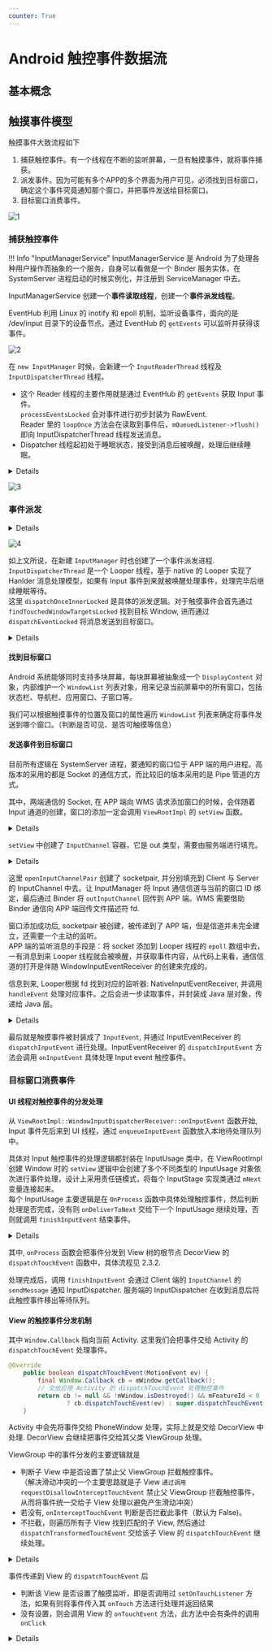 ```yaml
---
counter: True  
---
```


# Android 触控事件数据流
<!-- !!! Abstract -->
## 基本概念

## 触摸事件模型

触摸事件大致流程如下
1. 捕获触控事件。有一个线程在不断的监听屏幕，一旦有触摸事件，就将事件捕获。
2. 派发事件。因为可能有多个APP的多个界面为用户可见，必须找到目标窗口，确定这个事件究竟通知那个窗口，并把事件发送给目标窗口。
3. 目标窗口消费事件。

![1](http://cdn.hobbitqia.cc/202304222237156.png)

### 捕获触控事件

!!! Info "InputManagerService"
    InputManagerService 是 Android 为了处理各种用户操作而抽象的一个服务，自身可以看做是一个 Binder 服务实体，在 SystemServer 进程启动的时候实例化，并注册到 ServiceManager 中去。

InputManagerService 创建一个**事件读取线程**，创建一个**事件派发线程**。

EventHub 利用 Linux 的 inotify 和 epoll 机制，监听设备事件，面向的是 /dev/input 目录下的设备节点。通过 EventHub 的 `getEvents` 可以监听并获得该事件。

![2](http://cdn.hobbitqia.cc/202304222240340.png)

在 `new InputManager` 时候，会新建一个 `InputReaderThread` 线程及 `InputDispatcherThread` 线程。

* 这个 Reader 线程的主要作用就是通过 EventHub 的 `getEvents` 获取 Input 事件。    
`processEventsLocked` 会对事件进行初步封装为 RawEvent.  
Reader 里的 `loopOnce` 方法会在读取到事件后，`mQueuedListener->flush()` 即向 InputDispatcherThread 线程发送消息。  
* Dispatcher 线程起初处于睡眠状态，接受到消息后被唤醒，处理后继续睡眠。

<details>

``` Java
InputManager::InputManager(
        const sp<EventHubInterface>& eventHub,
        const sp<InputReaderPolicyInterface>& readerPolicy,
        const sp<InputDispatcherPolicyInterface>& dispatcherPolicy) {
    <!--事件分发执行类-->
    mDispatcher = new InputDispatcher(dispatcherPolicy);
    <!--事件读取执行类-->
    mReader = new InputReader(eventHub, readerPolicy, mDispatcher);
    initialize();
}

void InputManager::initialize() {
    mReaderThread = new InputReaderThread(mReader);     // 事件读取线程
    mDispatcherThread = new InputDispatcherThread(mDispatcher);     // 事件派发线程
}

bool InputReaderThread::threadLoop() {
    mReader->loopOnce();
    return true;
}

void InputReader::loopOnce() {
        int32_t oldGeneration;
        int32_t timeoutMillis;
        bool inputDevicesChanged = false;
        Vector<InputDeviceInfo> inputDevices;
        {  
      ...<!--监听事件-->
        size_t count = mEventHub->getEvents(timeoutMillis, mEventBuffer, EVENT_BUFFER_SIZE);
       ....<!--处理事件-->
           processEventsLocked(mEventBuffer, count);
       ...
       <!--通知派发-->
        mQueuedListener->flush();   // 向分发线程发送消息
    }
```
</details>

![3](http://cdn.hobbitqia.cc/202304222244149.png)

### 事件派发

<details>

``` Java
bool InputDispatcherThread::threadLoop() {
    mDispatcher->dispatchOnce();
    return true;
}

void InputDispatcher::dispatchOnce() {
    nsecs_t nextWakeupTime = LONG_LONG_MAX;
    {  
      <!--被唤醒 ，处理Input消息-->
        if (!haveCommandsLocked()) {
            dispatchOnceInnerLocked(&nextWakeupTime);
        }
       ...
    } 
    nsecs_t currentTime = now();
    int timeoutMillis = toMillisecondTimeoutDelay(currentTime, nextWakeupTime);
    <!--睡眠等待input事件-->
    mLooper->pollOnce(timeoutMillis);
}
```
</details>

![4](http://cdn.hobbitqia.cc/202304230834330.png)

如上文所说，在新建 `InputManager` 时也创建了一个事件派发进程. `InputDispatcherThread` 是一个 Looper 线程，基于 native 的 Looper 实现了 Hanlder 消息处理模型，如果有 Input 事件到来就被唤醒处理事件，处理完毕后继续睡眠等待。  
这里 `dispatchOnceInnerLocked` 是具体的派发逻辑。对于触摸事件会首先通过 `findTouchedWindowTargetsLocked` 找到目标 Window, 进而通过 `dispatchEventLocked` 将消息发送到目标窗口。

<details>

``` Java
void InputDispatcher::dispatchOnceInnerLocked(nsecs_t* nextWakeupTime) {
        ...
    case EventEntry::TYPE_MOTION: {
        MotionEntry* typedEntry = static_cast<MotionEntry*>(mPendingEvent);
        ...
        done = dispatchMotionLocked(currentTime, typedEntry,
                &dropReason, nextWakeupTime);
        break;
    }

bool InputDispatcher::dispatchMotionLocked(
        nsecs_t currentTime, MotionEntry* entry, DropReason* dropReason, nsecs_t* nextWakeupTime) {
    ...     
    Vector<InputTarget> inputTargets;
    bool conflictingPointerActions = false;
    int32_t injectionResult;
    if (isPointerEvent) {
    <!--关键点1 找到目标Window-->
        injectionResult = findTouchedWindowTargetsLocked(currentTime,
                entry, inputTargets, nextWakeupTime, &conflictingPointerActions);
    } else {
        injectionResult = findFocusedWindowTargetsLocked(currentTime,
                entry, inputTargets, nextWakeupTime);
    }
    ...
    <!--关键点2  派发-->
    dispatchEventLocked(currentTime, entry, inputTargets);
    return true;
}
```
</details>

#### 找到目标窗口

Android 系统能够同时支持多块屏幕，每块屏幕被抽象成一个 `DisplayContent` 对象，内部维护一个 `WindowList` 列表对象，用来记录当前屏幕中的所有窗口，包括状态栏、导航栏、应用窗口、子窗口等。

我们可以根据触摸事件的位置及窗口的属性遍历 `WindowList` 列表来确定将事件发送到哪个窗口。（判断是否可见、是否可触摸等信息）

#### 发送事件到目标窗口

目前所有逻辑在 SystemServer 进程，要通知的窗口位于 APP 端的用户进程。高版本的采用的都是 Socket 的通信方式，而比较旧的版本采用的是 Pipe 管道的方式。

其中，两端通信的 Socket, 在 APP 端向 WMS 请求添加窗口的时候，会伴随着 Input 通道的创建，窗口的添加一定会调用 `ViewRootImpl` 的 `setView` 函数。
<details>

``` Java
public void setView(View view, WindowManager.LayoutParams attrs, View panelParentView) {
    ...
    requestLayout();
    if ((mWindowAttributes.inputFeatures
            & WindowManager.LayoutParams.INPUT_FEATURE_NO_INPUT_CHANNEL) == 0) {
            <!--创建InputChannel容器-->
        mInputChannel = new InputChannel();
        // 创建一个空的 InputChannel
    }
    try {
        mOrigWindowType = mWindowAttributes.type;
        mAttachInfo.mRecomputeGlobalAttributes = true;
        collectViewAttributes();
        <!--添加窗口，并请求开辟Socket Input通信通道-->
        res = mWindowSession.addToDisplay(mWindow, mSeq, mWindowAttributes,
                getHostVisibility(), mDisplay.getDisplayId(),
                mAttachInfo.mContentInsets, mAttachInfo.mStableInsets,
                mAttachInfo.mOutsets, mInputChannel);
            // 这里会转化为对 addWindow 的调用
            // Binder 调用 WMS 的 addToDisplay 接口，并将 InputChanel 作为参数传入，以完成赋值
    }...
    <!--监听，开启Input信道-->
    if (mInputChannel != null) {    
        if (mInputQueueCallback != null) {
            mInputQueue = new InputQueue();
            mInputQueueCallback.onInputQueueCreated(mInputQueue);
        }
        mInputEventReceiver = new WindowInputEventReceiver(mInputChannel,
                Looper.myLooper());
        // 根据赋值后的 InputChannel 封装创建 WindowInputEventReceiver 对象，以便后续接收 Input 事件
    }
```
</details>

`setView` 中创建了 `InputChannel` 容器，它是 out 类型，需要由服务端进行填充。
<details>

``` Java
public int addWindow(Session session, IWindow client, int seq,
        WindowManager.LayoutParams attrs, int viewVisibility, int displayId,
        Rect outContentInsets, Rect outStableInsets, Rect outOutsets,
        InputChannel outInputChannel) {            
          ...
        if (outInputChannel != null && (attrs.inputFeatures
                & WindowManager.LayoutParams.INPUT_FEATURE_NO_INPUT_CHANNEL) == 0) {
            String name = win.makeInputChannelName();
            <!--创建 InputChannelPair, 实现创建 socketpair 全双工通信信道 -->
            InputChannel[] inputChannels = InputChannel.openInputChannelPair(name);
            // 创建通信信道，并分别填充到客户和服务的 InputChannel
            <!--本地用-->
            win.setInputChannel(inputChannels[0]);
            <!--APP端用-->
            inputChannels[1].transferTo(outInputChannel);
            // 将客户端 InputChannel 赋值给 outInputChannel, 并 Binder 回传给应用进程中 ViewRootImpl 中
            <!--注册信道与窗口-->
            mInputManager.registerInputChannel(win.mInputChannel, win.mInputWindowHandle);
            // mInputWindowHandle.token 唯一标识了接收 Input 事件的 App 窗口
        }
```
</details>

这里 `openInputChannelPair` 创建了 socketpair, 并分别填充到 Client 与 Server 的 InputChannel 中去。让 InputManager 将 Input 通信信道与当前的窗口 ID 绑定，最后通过 Binder 将 `outInputChannel` 回传到 APP 端。WMS 需要借助 Binder 通信向 APP 端回传文件描述符 fd.  


窗口添加成功后, socketpair 被创建，被传递到了 APP 端，但是信道并未完全建立，还需要一个主动的监听。  
APP 端的监听消息的手段是：将 socket 添加到 Looper 线程的 `epoll` 数组中去，一有消息到来 Looper 线程就会被唤醒，并获取事件内容，从代码上来看，通信信道的打开是伴随 WindowInputEventReceiver 的创建来完成的。

信息到来, Looper根据 fd 找到对应的监听器: NativeInputEventReceiver, 并调用 `handleEvent` 处理对应事件。之后会进一步读取事件，并封装成 Java 层对象，传递给 Java 层。
<details>

``` Java
int NativeInputEventReceiver::handleEvent(int receiveFd, int events, void* data) {
   ...
    if (events & ALOOPER_EVENT_INPUT) {
        JNIEnv* env = AndroidRuntime::getJNIEnv();
        status_t status = consumeEvents(env, false /*consumeBatches*/, -1, NULL);   
        mMessageQueue->raiseAndClearException(env, "handleReceiveCallback");
        return status == OK || status == NO_MEMORY ? 1 : 0;
    }
  ...
status_t NativeInputEventReceiver::consumeEvents(JNIEnv* env,  
        bool consumeBatches, nsecs_t frameTime, bool* outConsumedBatch) {  
        ...
    for (;;) {  
        uint32_t seq;  
        InputEvent* inputEvent;  
        <!--获取事件-->
        status_t status = mInputConsumer.consume(&mInputEventFactory,  
                consumeBatches, frameTime, &seq, &inputEvent);  
        ...
        <!--处理touch事件-->
      case AINPUT_EVENT_TYPE_MOTION: {
        MotionEvent* motionEvent = static_cast<MotionEvent*>(inputEvent);
        if ((motionEvent->getAction() & AMOTION_EVENT_ACTION_MOVE) && outConsumedBatch) {
            *outConsumedBatch = true;
        }
        inputEventObj = android_view_MotionEvent_obtainAsCopy(env, motionEvent);
        break;
        } 
    ...
```
</details>

最后就是触摸事件被封装成了 `InputEvent`, 并通过 InputEventReceiver 的 `dispatchInputEvent` 进行处理。InputEventReceiver 的 `dispatchInputEvent` 方法会调用 `onInputEvent` 具体处理 Input event 触控事件。

### 目标窗口消费事件

#### UI 线程对触控事件的分发处理

从 `ViewRootImpl::WindowInputDispatcherReceiver::onInputEvent` 函数开始, Input 事件先后来到 UI 线程，通过 `enqueueInputEvent` 函数放入本地待处理队列中。

具体对 Input 触控事件的处理逻辑都封装在 InputUsage 类中，在 ViewRootImpl 创建 Window 时的 `setView` 逻辑中会创建了多个不同类型的 InputUsage 对象依次进行事件处理，设计上采用责任链模式，将每个 InputStage 实现类通过 `mNext` 变量连接起来。  
每个 InputUsage 主要逻辑是在 `OnProcess` 函数中具体处理触控事件，然后判断处理是否完成，没有则 `onDeliverToNext` 交给下一个 InputUsage 继续处理，否则就调用 `finishInputEvent` 结束事件。

<details>

``` Java
 public void setView(View view, WindowManager.LayoutParams attrs, View panelParentView,
            int userId) {
            ...
                // Set up the input pipeline.
                CharSequence counterSuffix = attrs.getTitle();
                // 创建多个不同类型InputUsage以处理不同类型的触控事件
                mSyntheticInputStage = new SyntheticInputStage();
                // ViewPostImeInputStage中封装我们应用一般触控事件处理逻辑（重要）
                InputStage viewPostImeStage = new ViewPostImeInputStage(mSyntheticInputStage);
                InputStage nativePostImeStage = new NativePostImeInputStage(viewPostImeStage,
                        "aq:native-post-ime:" + counterSuffix);
                ...
    }

abstract class InputStage {
        ...
        /**
         * Delivers an event to be processed.
         */
        public final void deliver(QueuedInputEvent q) {
            // 是否带有FLAG_FINISHED的flag，如有则将事件分发给mNext
            if ((q.mFlags & QueuedInputEvent.FLAG_FINISHED) != 0) {
                forward(q);
             // 是否应该丢弃事件
            } else if (shouldDropInputEvent(q)) {
                finish(q, false);
            } else {
                traceEvent(q, Trace.TRACE_TAG_VIEW);
                final int result;
                try {
                    // 1.实际处理事件
                    result = onProcess(q);
                } finally {
                    Trace.traceEnd(Trace.TRACE_TAG_VIEW);
                }
                // 2.拿到处理事件的结果后决定进一步行动
                apply(q, result);
            }
        }
        
        protected void apply(QueuedInputEvent q, int result) {
            if (result == FORWARD) {
                forward(q);
            } else if (result == FINISH_HANDLED) {
                finish(q, true);
            } else if (result == FINISH_NOT_HANDLED) {
                finish(q, false);
            }
        }
        
        protected void finish(QueuedInputEvent q, boolean handled) {
            q.mFlags |= QueuedInputEvent.FLAG_FINISHED;
            if (handled) {
                q.mFlags |= QueuedInputEvent.FLAG_FINISHED_HANDLED;
            }
            // 交给下一个InputUsage继续处理
            forward(q);
        }
        
        protected void forward(QueuedInputEvent q) {
            // 交给下一个InputUsage继续处理
            onDeliverToNext(q);
        }
        
        protected void onDeliverToNext(QueuedInputEvent q) {
            if (DEBUG_INPUT_STAGES) {
                Log.v(mTag, "Done with " + getClass().getSimpleName() + ". " + q);
            }
            if (mNext != null) {
               // 1.交给下一个InputUsage继续处理
                mNext.deliver(q);
            } else {
                // 2.判断所有的InputUsage都处理完成则调用finishInputEvent结束触控事件
                finishInputEvent(q);
            }
        }
}
```
</details>
 
其中, `onProcess` 函数会把事件分发到 View 树的根节点 DecorView 的 `dispatchTouchEvent` 函数中，具体流程见 2.3.2.

处理完成后，调用 `finishInputEvent` 会通过 Client 端的 `InputChannel` 的 `sendMessage` 通知 InputDispatcher. 服务端的 InputDispatcher 在收到消息后将此触控事件移出等待队列。

#### View 的触控事件分发机制

其中 `Window.Callback` 指向当前 Activity. 这里我们会把事件交给 Activity 的 `dispatchTouchEvent` 处理事件。

``` Java
@Override
    public boolean dispatchTouchEvent(MotionEvent ev) {
        final Window.Callback cb = mWindow.getCallback();
        // 交给应用 Activity 的 dispatchTouchEvent 处理触控事件
        return cb != null && !mWindow.isDestroyed() && mFeatureId < 0
                ? cb.dispatchTouchEvent(ev) : super.dispatchTouchEvent(ev);
    }
```

Activity 中会先将事件交给 PhoneWindow 处理，实际上就是交给 DecorView 中处理. DecorView 会继续把事件交给其父类 ViewGroup 处理。

ViewGroup 中的事件分发的主要逻辑就是

* 判断子 View 中是否设置了禁止父 ViewGroup 拦截触控事件。  
（解决滑动冲突的一个主要思路就是子 View `通过调用requestDisallowInterceptTouchEvent` 禁止父 ViewGroup 拦截触控事件，从而将事件统一交给子 View 处理以避免产生滑动冲突）
* 若没有, `onInterceptTouchEvent` 判断是否拦截此事件（默认为 False)。
* 不拦截，则遍历所有子 View 找到匹配的子 View, 然后通过 `dispatchTransformedTouchEvent` 交给该子 View 的 `dispatchTouchEvent` 继续处理。

<details>

``` Java
 public boolean dispatchTouchEvent(MotionEvent ev) {
        ...
        if (onFilterTouchEventForSecurity(ev)) {
            ...
            if (actionMasked == MotionEvent.ACTION_DOWN
                    || mFirstTouchTarget != null) {
                // 1.判断子View中是否设置了禁止父ViewGroup拦截触控事件，解决滑动冲突的关键
                final boolean disallowIntercept = (mGroupFlags & FLAG_DISALLOW_INTERCEPT) != 0;
                if (!disallowIntercept) {
                    // onInterceptTouchEvent中判断ViewGroup是否拦截触控事件
                    intercepted = onInterceptTouchEvent(ev);
                }
            }
            ...
            if (!canceled && !intercepted) {
                if (actionMasked == MotionEvent.ACTION_DOWN
                        || (split && actionMasked == MotionEvent.ACTION_POINTER_DOWN)
                        || actionMasked == MotionEvent.ACTION_HOVER_MOVE) {
                    ...
                    if (newTouchTarget == null && childrenCount != 0) {
                        ...
                        final View[] children = mChildren;
                        // 2.对所有子View进行遍历
                        for (int i = childrenCount - 1; i >= 0; i--) {
                            ...
                            if (!child.canReceivePointerEvents()
                                    || !isTransformedTouchPointInView(x, y, child, null)) {
                               // 3.如果此View无法接收事件或者当前事件的或落点不在这个View区域内则返回进行下一轮循环
                                continue;
                            }
                            ...
                            // 4.这里就会执行子View事件分发处理逻辑了
                            if (dispatchTransformedTouchEvent(ev, false, child, idBitsToAssign)) {
                                ...
                                break;
                            }
                            ...
                        }
                    }
                    ...
                }
            }
        ...
    }
    
    public boolean onInterceptTouchEvent(MotionEvent ev) {
        if (ev.isFromSource(InputDevice.SOURCE_MOUSE)
                && ev.getAction() == MotionEvent.ACTION_DOWN
                && ev.isButtonPressed(MotionEvent.BUTTON_PRIMARY)
                && isOnScrollbarThumb(ev.getX(), ev.getY())) {
            return true;
        }
        // ViewGroup默认不拦截事件
        return false;
    }
    
    private boolean dispatchTransformedTouchEvent(MotionEvent event, boolean cancel,
            View child, int desiredPointerIdBits) {
        ...
        // Perform any necessary transformations and dispatch.
        if (child == null) {
            handled = super.dispatchTouchEvent(transformedEvent);
        } else {
            ...
            // 调用子View的dispatchTouchEvent继续进行事件分发
            handled = child.dispatchTouchEvent(transformedEvent);
        }
        ...
    }
```
</details>

事件传递到 View 的 `dispatchTouchEvent` 后

* 判断该 View 是否设置了触摸监听，即是否调用过 `setOnTouchListener` 方法，如果有则将事件传入其 `onTouch` 方法进行处理并返回结果
* 没有设置，则会调用 View 的 `onTouchEvent` 方法，此方法中会有条件的调用 `onClick`  

<details>

``` Java
public boolean dispatchTouchEvent(MotionEvent event) {
        ...
        boolean result = false;
        if (onFilterTouchEventForSecurity(event)) {
            ...
            // 1.判断是否调用过setOnTouchListener方法，如果有则将事件传入其onTouch方法进行处理并返回结果
            if (li != null && li.mOnTouchListener != null
                    && (mViewFlags & ENABLED_MASK) == ENABLED
                    && li.mOnTouchListener.onTouch(this, event)) {
                result = true;
            }
            // 2.onTouchEvent中判断是否消费触控事件
            if (!result && onTouchEvent(event)) {
                result = true;
            }
        }
        ...
        return result;
    }
```
</details>